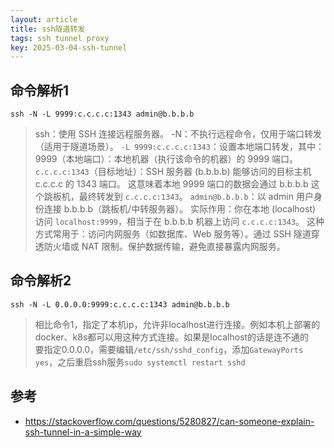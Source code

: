 ```yaml
---
layout: article
title: ssh隧道转发
tags: ssh tunnel proxy
key: 2025-03-04-ssh-tunnel
---
```


## 命令解析1

```shell
ssh -N -L 9999:c.c.c.c:1343 admin@b.b.b.b
```

> ssh：使用 SSH 连接远程服务器。
> -N：不执行远程命令，仅用于端口转发（适用于隧道场景）。
> `-L 9999:c.c.c.c:1343`：设置本地端口转发，其中：
> 9999（本地端口）：本地机器（执行该命令的机器）的 9999 端口。
> `c.c.c.c:1343`（目标地址）：SSH 服务器 (b.b.b.b) 能够访问的目标主机 c.c.c.c 的 1343 端口。
> 这意味着本地 9999 端口的数据会通过 b.b.b.b 这个跳板机，最终转发到 `c.c.c.c:1343`。
> `admin@b.b.b.b`：以 admin 用户身份连接 b.b.b.b（跳板机/中转服务器）。
> 实际作用：你在本地 (localhost) 访问 `localhost:9999`，相当于在 b.b.b.b 机器上访问 `c.c.c.c:1343`。
> 这种方式常用于：访问内网服务（如数据库、Web 服务等）。通过 SSH 隧道穿透防火墙或 NAT 限制。保护数据传输，避免直接暴露内网服务。  

## 命令解析2

```shell
ssh -N -L 0.0.0.0:9999:c.c.c.c:1343 admin@b.b.b.b
```

> 相比命令1，指定了本机ip，允许非localhost进行连接。例如本机上部署的docker、k8s都可以用这种方式连接。如果是localhost的话是连不通的  
> 要指定0.0.0.0，需要编辑`/etc/ssh/sshd_config`，添加`GatewayPorts yes`，之后重启ssh服务`sudo systemctl restart sshd`  

## 参考

- <https://stackoverflow.com/questions/5280827/can-someone-explain-ssh-tunnel-in-a-simple-way>
